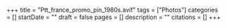 +++
title = "Ptt_france_promo_pin_1980s.avif"
tags = ["Photos"]
categories = []
startDate = ""
draft = false
pages = []
description = ""
citations = []
+++
